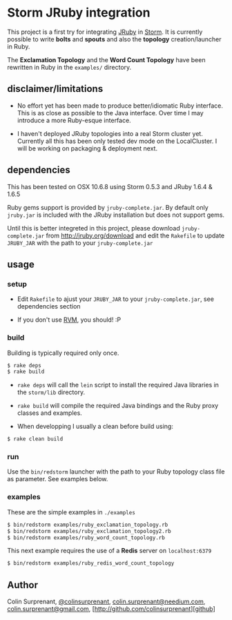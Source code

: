 # Storm JRuby integration

This project is a first try for integrating [JRuby][jruby] in [Storm][storm]. It is currently possible to write **bolts** and **spouts** and also the **topology** creation/launcher in Ruby.

The **Exclamation Topology** and the **Word Count Topology** have been rewritten in Ruby in the `examples/` directory.

## disclaimer/limitations

- No effort yet has been made to produce better/idiomatic Ruby interface. This is as close as possible to the Java interface. Over time I may introduce a more Ruby-esque interface.

- I haven't deployed JRuby topologies into a real Storm cluster yet. Currently all this has been only tested dev mode on the LocalCluster. I will be working on packaging & deployment next.

## dependencies

This has been tested on OSX 10.6.8 using Storm 0.5.3 and JRuby 1.6.4 & 1.6.5

Ruby gems support is provided by `jruby-complete.jar`. By default only `jruby.jar` is included with the JRuby installation but does not support gems.

Until this is better integreted in this project, please download `jruby-complete.jar` from http://jruby.org/download and edit the `Rakefile` to update `JRUBY_JAR` with the path to your `jruby-complete.jar`

## usage

### setup 

- Edit `Rakefile` to ajust your `JRUBY_JAR` to your `jruby-complete.jar`, see dependencies section

- If you don't use [RVM][rvm], you should! :P

### build

Building is typically required only once. 

``` sh
$ rake deps
$ rake build
```

- `rake deps` will call the `lein` script to install the required Java libraries in the `storm/lib` directory.
- `rake build` will compile the required Java bindings and the Ruby proxy classes and examples.

- When developping I usually a clean before build using:

``` sh
$ rake clean build
```

### run

Use the `bin/redstorm` launcher with the path to your Ruby topology class file as parameter. See examples below.

### examples

These are the simple examples in `./examples`

``` sh
$ bin/redstorm examples/ruby_exclamation_topology.rb
$ bin/redstorm examples/ruby_exclamation_topology2.rb
$ bin/redstorm examples/ruby_word_count_topology.rb
```

This next example requires the use of a **Redis** server on `localhost:6379`

``` sh
$ bin/redstorm examples/ruby_redis_word_count_topology
```

## Author
Colin Surprenant, [@colinsurprenant][twitter], [colin.surprenant@needium.com][needium], [colin.surprenant@gmail.com][gmail], [http://github.com/colinsurprenant][github]

[needium]: colin.surprenant@needium.com
[gmail]: colin.surprenant@gmail.com
[twitter]: http://twitter.com/colinsurprenant
[github]: http://github.com/colinsurprenant
[rvm]: http://beginrescueend.com/
[storm]: https://github.com/nathanmarz/storm
[jruby]: http://jruby.org/

